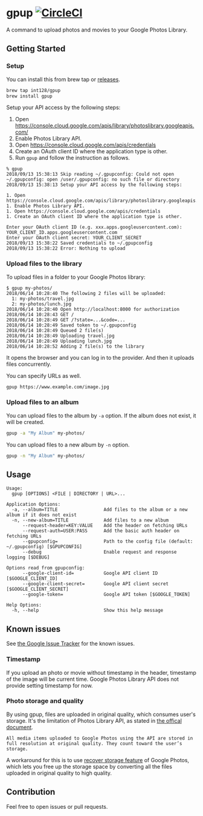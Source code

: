 # gpup [![CircleCI](https://circleci.com/gh/int128/gpup.svg?style=shield)](https://circleci.com/gh/int128/gpup)

A command to upload photos and movies to your Google Photos Library.


## Getting Started

### Setup

You can install this from brew tap or [releases](https://github.com/int128/gpup/releases).

```sh
brew tap int128/gpup
brew install gpup
```

Setup your API access by the following steps:

1. Open https://console.cloud.google.com/apis/library/photoslibrary.googleapis.com/
1. Enable Photos Library API.
1. Open https://console.cloud.google.com/apis/credentials
1. Create an OAuth client ID where the application type is other.
1. Run `gpup` and follow the instruction as follows.

```
% gpup
2018/09/13 15:38:13 Skip reading ~/.gpupconfig: Could not open ~/.gpupconfig: open /user/.gpupconfig: no such file or directory
2018/09/13 15:38:13 Setup your API access by the following steps:

1. Open https://console.cloud.google.com/apis/library/photoslibrary.googleapis.com/
1. Enable Photos Library API.
1. Open https://console.cloud.google.com/apis/credentials
1. Create an OAuth client ID where the application type is other.

Enter your OAuth client ID (e.g. xxx.apps.googleusercontent.com): YOUR_CLIENT_ID.apps.googleusercontent.com
Enter your OAuth client secret: YOUR_CLIENT_SECRET
2018/09/13 15:38:22 Saved credentials to ~/.gpupconfig
2018/09/13 15:38:22 Error: Nothing to upload
```

### Upload files to the library

To upload files in a folder to your Google Photos library:

```
$ gpup my-photos/
2018/06/14 10:28:40 The following 2 files will be uploaded:
  1: my-photos/travel.jpg
  2: my-photos/lunch.jpg
2018/06/14 10:28:40 Open http://localhost:8000 for authorization
2018/06/14 10:28:43 GET /
2018/06/14 10:28:49 GET /?state=...&code=...
2018/06/14 10:28:49 Saved token to ~/.gpupconfig
2018/06/14 10:28:49 Queued 2 file(s)
2018/06/14 10:28:49 Uploading travel.jpg
2018/06/14 10:28:49 Uploading lunch.jpg
2018/06/14 10:28:52 Adding 2 file(s) to the library
```

It opens the browser and you can log in to the provider.
And then it uploads files concurrently.

You can specify URLs as well.

```sh
gpup https://www.example.com/image.jpg
```

### Upload files to an album

You can upload files to the album by `-a` option.
If the album does not exist, it will be created.

```sh
gpup -a "My Album" my-photos/
```

You can upload files to a new album by `-n` option.

```sh
gpup -n "My Album" my-photos/
```


## Usage

```
Usage:
  gpup [OPTIONS] <FILE | DIRECTORY | URL>...

Application Options:
  -a, --album=TITLE                 Add files to the album or a new album if it does not exist
  -n, --new-album=TITLE             Add files to a new album
      --request-header=KEY:VALUE    Add the header on fetching URLs
      --request-auth=USER:PASS      Add the basic auth header on fetching URLs
      --gpupconfig=                 Path to the config file (default: ~/.gpupconfig) [$GPUPCONFIG]
      --debug                       Enable request and response logging [$DEBUG]

Options read from gpupconfig:
      --google-client-id=           Google API client ID [$GOOGLE_CLIENT_ID]
      --google-client-secret=       Google API client secret [$GOOGLE_CLIENT_SECRET]
      --google-token=               Google API token [$GOOGLE_TOKEN]

Help Options:
  -h, --help                        Show this help message
```


## Known issues

See [the Google Issue Tracker](https://issuetracker.google.com/issues?q=componentid:385336%20status:open) for the known issues.

### Timestamp

If you upload an photo or movie without timestamp in the header, timestamp of the image will be current time.
Google Photos Library API does not provide setting timestamp for now.

### Photo storage and quality

By using gpup, files are uploaded in original quality, which consumes user's storage. It's the limitation of Photos Library API, as stated in [the offical document](https://developers.google.com/photos/library/guides/api-limits-quotas).

```
All media items uploaded to Google Photos using the API are stored in full resolution at original quality. They count toward the user’s storage.
```

A workaround for this is to use [recover storage feature](https://support.google.com/photos/answer/6220791) of Google Photos, which lets you free up the storage space by converting all the files uploaded in original quality to high quality.

## Contribution

Feel free to open issues or pull requests.
